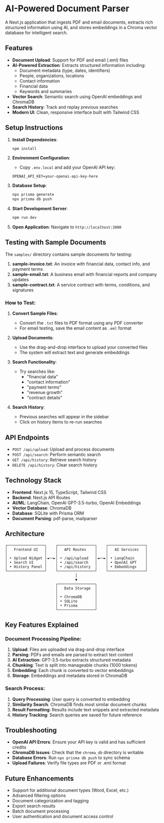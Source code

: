 # AI-Powered Document Parser

A Next.js application that ingests PDF and email documents, extracts rich structured information using AI, and stores embeddings in a Chroma vector database for intelligent search.

## Features

- **Document Upload**: Support for PDF and email (.eml) files
- **AI-Powered Extraction**: Extracts structured information including:
  - Document metadata (type, dates, identifiers)
  - People, organizations, locations
  - Contact information
  - Financial data
  - Keywords and summaries
- **Vector Search**: Semantic search using OpenAI embeddings and ChromaDB
- **Search History**: Track and replay previous searches
- **Modern UI**: Clean, responsive interface built with Tailwind CSS

## Setup Instructions

1. **Install Dependencies**:
   ```bash
   npm install
   ```

2. **Environment Configuration**:
   - Copy `.env.local` and add your OpenAI API key:
   ```
   OPENAI_API_KEY=your-openai-api-key-here
   ```

3. **Database Setup**:
   ```bash
   npx prisma generate
   npx prisma db push
   ```

4. **Start Development Server**:
   ```bash
   npm run dev
   ```

5. **Open Application**:
   Navigate to `http://localhost:3000`

## Testing with Sample Documents

The `samples/` directory contains sample documents for testing:

1. **sample-invoice.txt**: An invoice with financial data, contact info, and payment terms
2. **sample-email.txt**: A business email with financial reports and company updates
3. **sample-contract.txt**: A service contract with terms, conditions, and signatures

### How to Test:

1. **Convert Sample Files**: 
   - Convert the `.txt` files to PDF format using any PDF converter
   - For email testing, save the email content as `.eml` format

2. **Upload Documents**:
   - Use the drag-and-drop interface to upload your converted files
   - The system will extract text and generate embeddings

3. **Search Functionality**:
   - Try searches like:
     - "financial data"
     - "contact information"
     - "payment terms"
     - "revenue growth"
     - "contract details"

4. **Search History**:
   - Previous searches will appear in the sidebar
   - Click on history items to re-run searches

## API Endpoints

- `POST /api/upload`: Upload and process documents
- `POST /api/search`: Perform semantic search
- `GET /api/history`: Retrieve search history
- `DELETE /api/history`: Clear search history

## Technology Stack

- **Frontend**: Next.js 15, TypeScript, Tailwind CSS
- **Backend**: Next.js API Routes
- **AI/ML**: LangChain, OpenAI GPT-3.5-turbo, OpenAI Embeddings
- **Vector Database**: ChromaDB
- **Database**: SQLite with Prisma ORM
- **Document Parsing**: pdf-parse, mailparser

## Architecture

```
┌─────────────────┐    ┌─────────────────┐    ┌─────────────────┐
│   Frontend UI   │    │   API Routes    │    │   AI Services   │
│                 │    │                 │    │                 │
│ • Upload Widget │◄──►│ • /api/upload   │◄──►│ • LangChain     │
│ • Search UI     │    │ • /api/search   │    │ • OpenAI GPT    │
│ • History Panel │    │ • /api/history  │    │ • Embeddings    │
└─────────────────┘    └─────────────────┘    └─────────────────┘
                                │
                                ▼
                       ┌─────────────────┐
                       │   Data Storage  │
                       │                 │
                       │ • ChromaDB      │
                       │ • SQLite        │
                       │ • Prisma        │
                       └─────────────────┘
```

## Key Features Explained

### Document Processing Pipeline:
1. **Upload**: Files are uploaded via drag-and-drop interface
2. **Parsing**: PDFs and emails are parsed to extract text content
3. **AI Extraction**: GPT-3.5-turbo extracts structured metadata
4. **Chunking**: Text is split into manageable chunks (1000 tokens)
5. **Embedding**: Each chunk is converted to vector embeddings
6. **Storage**: Embeddings and metadata stored in ChromaDB

### Search Process:
1. **Query Processing**: User query is converted to embedding
2. **Similarity Search**: ChromaDB finds most similar document chunks
3. **Result Formatting**: Results include text snippets and extracted metadata
4. **History Tracking**: Search queries are saved for future reference

## Troubleshooting

- **OpenAI API Errors**: Ensure your API key is valid and has sufficient credits
- **ChromaDB Issues**: Check that the `chroma_db` directory is writable
- **Database Errors**: Run `npx prisma db push` to sync schema
- **Upload Failures**: Verify file types are PDF or .eml format

## Future Enhancements

- Support for additional document types (Word, Excel, etc.)
- Advanced filtering options
- Document categorization and tagging
- Export search results
- Batch document processing
- User authentication and document access control